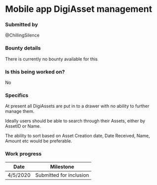 # Mobile app DigiAsset management

### Submitted by
@ChillingSilence

### Bounty details
There is currently no bounty available for this

### Is this being worked on?
No

### Specifics
At present all DigiAssets are put in to a drawer with no ability to further manage them.

Ideally users should be able to search through their Assets, either by AssetID or Name.

The ability to sort based on Asset Creation date, Date Received, Name, Amount etc would be preferable.

### Work progress

| Date | Milestone |
| --- | --- |
| 4/5/2020 | Submitted for inclusion |
